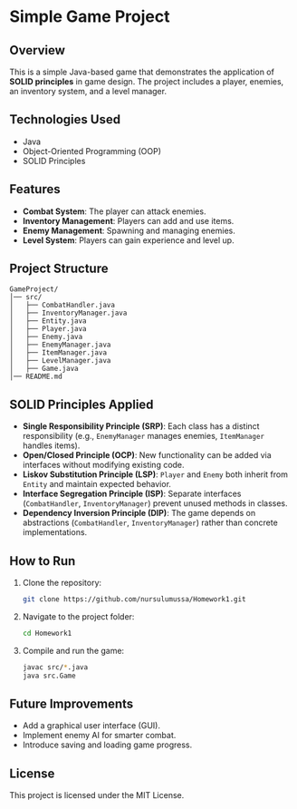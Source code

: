 # Simple Game Project

##  Overview
This is a simple Java-based game that demonstrates the application of **SOLID principles** in game design. The project includes a player, enemies, an inventory system, and a level manager.

##  Technologies Used
- Java
- Object-Oriented Programming (OOP)
- SOLID Principles

##  Features
- **Combat System**: The player can attack enemies.
- **Inventory Management**: Players can add and use items.
- **Enemy Management**: Spawning and managing enemies.
- **Level System**: Players can gain experience and level up.

##  Project Structure
```
GameProject/
│── src/
│   ├── CombatHandler.java
│   ├── InventoryManager.java
│   ├── Entity.java
│   ├── Player.java
│   ├── Enemy.java
│   ├── EnemyManager.java
│   ├── ItemManager.java
│   ├── LevelManager.java
│   ├── Game.java
│── README.md
```

##  SOLID Principles Applied
- **Single Responsibility Principle (SRP)**: Each class has a distinct responsibility (e.g., `EnemyManager` manages enemies, `ItemManager` handles items).
- **Open/Closed Principle (OCP)**: New functionality can be added via interfaces without modifying existing code.
- **Liskov Substitution Principle (LSP)**: `Player` and `Enemy` both inherit from `Entity` and maintain expected behavior.
- **Interface Segregation Principle (ISP)**: Separate interfaces (`CombatHandler`, `InventoryManager`) prevent unused methods in classes.
- **Dependency Inversion Principle (DIP)**: The game depends on abstractions (`CombatHandler`, `InventoryManager`) rather than concrete implementations.

## How to Run
1. Clone the repository:
   ```sh
   git clone https://github.com/nursulumussa/Homework1.git
   ```
2. Navigate to the project folder:
   ```sh
   cd Homework1
   ```
3. Compile and run the game:
   ```sh
   javac src/*.java
   java src.Game
   ```

##  Future Improvements
- Add a graphical user interface (GUI).
- Implement enemy AI for smarter combat.
- Introduce saving and loading game progress.

##  License
This project is licensed under the MIT License.

